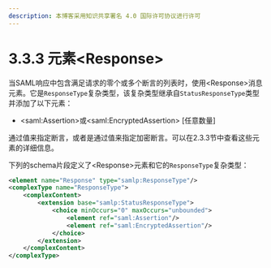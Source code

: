 ```yaml
---
description: 本博客采用知识共享署名 4.0 国际许可协议进行许可
---
```


# 3.3.3 元素\<Response\>

当SAML响应中包含满足请求的零个或多个断言的列表时，使用\<Response\>消息元素。它是```ResponseType```复杂类型，该复杂类型继承自```StatusResponseType```类型并添加了以下元素：

+ \<saml:Assertion\>或\<saml:EncryptedAssertion\> [任意数量]

通过值来指定断言，或者是通过值来指定加密断言。可以在2.3.3节中查看这些元素的详细信息。     
       
       
下列的schema片段定义了\<Response\>元素和它的```ResponseType```复杂类型：

```xml
<element name="Response" type="samlp:ResponseType"/>
<complexType name="ResponseType">
    <complexContent>
        <extension base="samlp:StatusResponseType">
            <choice minOccurs="0" maxOccurs="unbounded">
                <element ref="saml:Assertion"/>
                <element ref="saml:EncryptedAssertion"/>
            </choice>
        </extension>
    </complexContent>
</complexType>
```


